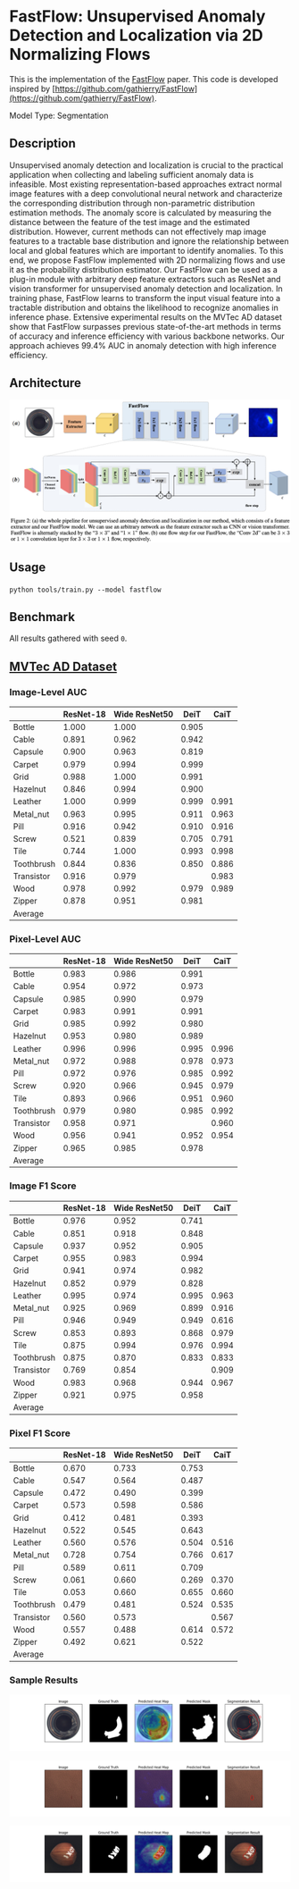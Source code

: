 # FastFlow: Unsupervised Anomaly Detection and Localization via 2D Normalizing Flows

This is the implementation of the [FastFlow](https://arxiv.org/abs/2111.07677) paper. This code is developed inspired by [https://github.com/gathierry/FastFlow](https://github.com/gathierry/FastFlow).

Model Type: Segmentation

## Description

Unsupervised anomaly detection and localization is crucial to the practical application when collecting and labeling sufficient anomaly data is infeasible. Most existing representation-based approaches extract normal image features with a deep convolutional neural network and characterize the corresponding distribution through non-parametric distribution estimation methods. The anomaly score is calculated by measuring the distance between the feature of the test image and the estimated distribution. However, current methods can not effectively map image features to a tractable base distribution and ignore the relationship between local and global features which are important to identify anomalies. To this end, we propose FastFlow implemented with 2D normalizing flows and use it as the probability distribution estimator. Our FastFlow can be used as a plug-in module with arbitrary deep feature extractors such as ResNet and vision transformer for unsupervised anomaly detection and localization. In training phase, FastFlow learns to transform the input visual feature into a tractable distribution and obtains the likelihood to recognize anomalies in inference phase. Extensive experimental results on the MVTec AD dataset show that FastFlow surpasses previous state-of-the-art methods in terms of accuracy and inference efficiency with various backbone networks. Our approach achieves 99.4% AUC in anomaly detection with high inference efficiency.

## Architecture

![FastFlow Architecture](../../../docs/source/images/fastflow/architecture.jpg "FastFlow Architecture")

## Usage

`python tools/train.py --model fastflow`

## Benchmark

All results gathered with seed `0`.

## [MVTec AD Dataset](https://www.mvtec.com/company/research/datasets/mvtec-ad)

### Image-Level AUC

|            | ResNet-18 | Wide ResNet50 | DeiT  | CaiT  |
| ---------- | --------- | ------------- | ----- | ----- |
| Bottle     | 1.000     | 1.000         | 0.905 |       |
| Cable      | 0.891     | 0.962         | 0.942 |       |
| Capsule    | 0.900     | 0.963         | 0.819 |       |
| Carpet     | 0.979     | 0.994         | 0.999 |       |
| Grid       | 0.988     | 1.000         | 0.991 |       |
| Hazelnut   | 0.846     | 0.994         | 0.900 |       |
| Leather    | 1.000     | 0.999         | 0.999 | 0.991 |
| Metal_nut  | 0.963     | 0.995         | 0.911 | 0.963 |
| Pill       | 0.916     | 0.942         | 0.910 | 0.916 |
| Screw      | 0.521     | 0.839         | 0.705 | 0.791 |
| Tile       | 0.744     | 1.000         | 0.993 | 0.998 |
| Toothbrush | 0.844     | 0.836         | 0.850 | 0.886 |
| Transistor | 0.916     | 0.979         |       | 0.983 |
| Wood       | 0.978     | 0.992         | 0.979 | 0.989 |
| Zipper     | 0.878     | 0.951         | 0.981 |       |
| Average    |           |               |       |       |


### Pixel-Level AUC

|            | ResNet-18 | Wide ResNet50 | DeiT  | CaiT  |
| ---------- | --------- | ------------- | ----- | ----- |
| Bottle     | 0.983     | 0.986         | 0.991 |       |
| Cable      | 0.954     | 0.972         | 0.973 |       |
| Capsule    | 0.985     | 0.990         | 0.979 |       |
| Carpet     | 0.983     | 0.991         | 0.991 |       |
| Grid       | 0.985     | 0.992         | 0.980 |       |
| Hazelnut   | 0.953     | 0.980         | 0.989 |       |
| Leather    | 0.996     | 0.996         | 0.995 | 0.996 |
| Metal_nut  | 0.972     | 0.988         | 0.978 | 0.973 |
| Pill       | 0.972     | 0.976         | 0.985 | 0.992 |
| Screw      | 0.920     | 0.966         | 0.945 | 0.979 |
| Tile       | 0.893     | 0.966         | 0.951 | 0.960 |
| Toothbrush | 0.979     | 0.980         | 0.985 | 0.992 |
| Transistor | 0.958     | 0.971         |       | 0.960 |
| Wood       | 0.956     | 0.941         | 0.952 | 0.954 |
| Zipper     | 0.965     | 0.985         | 0.978 |       |
| Average    |           |               |       |       |



### Image F1 Score
|            | ResNet-18 | Wide ResNet50 | DeiT  | CaiT  |
| ---------- | --------- | ------------- | ----- | ----- |
| Bottle     | 0.976     | 0.952         | 0.741 |       |
| Cable      | 0.851     | 0.918         | 0.848 |       |
| Capsule    | 0.937     | 0.952         | 0.905 |       |
| Carpet     | 0.955     | 0.983         | 0.994 |       |
| Grid       | 0.941     | 0.974         | 0.982 |       |
| Hazelnut   | 0.852     | 0.979         | 0.828 |       |
| Leather    | 0.995     | 0.974         | 0.995 | 0.963 |
| Metal_nut  | 0.925     | 0.969         | 0.899 | 0.916 |
| Pill       | 0.946     | 0.949         | 0.949 | 0.616 |
| Screw      | 0.853     | 0.893         | 0.868 | 0.979 |
| Tile       | 0.875     | 0.994         | 0.976 | 0.994 |
| Toothbrush | 0.875     | 0.870         | 0.833 | 0.833 |
| Transistor | 0.769     | 0.854         |       | 0.909 |
| Wood       | 0.983     | 0.968         | 0.944 | 0.967 |
| Zipper     | 0.921     | 0.975         | 0.958 |       |
| Average    |           |               |       |       |

### Pixel F1 Score
|            | ResNet-18 | Wide ResNet50 | DeiT  | CaiT  |
| ---------- | --------- | ------------- | ----- | ----- |
| Bottle     | 0.670     | 0.733         | 0.753 |       |
| Cable      | 0.547     | 0.564         | 0.487 |       |
| Capsule    | 0.472     | 0.490         | 0.399 |       |
| Carpet     | 0.573     | 0.598         | 0.586 |       |
| Grid       | 0.412     | 0.481         | 0.393 |       |
| Hazelnut   | 0.522     | 0.545         | 0.643 |       |
| Leather    | 0.560     | 0.576         | 0.504 | 0.516 |
| Metal_nut  | 0.728     | 0.754         | 0.766 | 0.617 |
| Pill       | 0.589     | 0.611         | 0.709 |       |
| Screw      | 0.061     | 0.660         | 0.269 | 0.370 |
| Tile       | 0.053     | 0.660         | 0.655 | 0.660 |
| Toothbrush | 0.479     | 0.481         | 0.524 | 0.535 |
| Transistor | 0.560     | 0.573         |       | 0.567 |
| Wood       | 0.557     | 0.488         | 0.614 | 0.572 |
| Zipper     | 0.492     | 0.621         | 0.522 |       |
| Average    |           |               |       |       |


### Sample Results

![Sample Result 1](../../../docs/source/images/fastflow/results/0.png "Sample Result 1")

![Sample Result 2](../../../docs/source/images/fastflow/results/1.png "Sample Result 2")

![Sample Result 3](../../../docs/source/images/fastflow/results/2.png "Sample Result 3")
